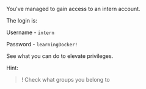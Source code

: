 You've managed to gain access to an intern account. 

The login is:

Username - `intern`

Password - `learningDocker!`

See what you can do to elevate privileges. 

Hint:
>! Check what groups you belong to
